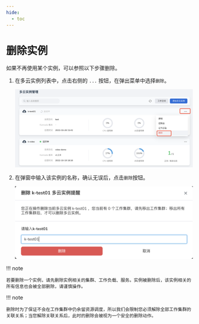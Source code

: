 ```yaml
---
hide:
  - toc
---
```


# 删除实例

如果不再使用某个实例，可以参照以下步骤删除。

1. 在多云实例列表中，点击右侧的 `...` 按钮，在弹出菜单中选择`删除`。

    ![delete](../images/delete01.png)

2. 在弹窗中输入该实例的名称，确认无误后，点击`删除`按钮。

    ![delete](../images/delete02.png)

!!! note

    若要删除一个实例，请先删除实例相关的集群、工作负载、服务。实例被删除后，该实例相关的所有信息也会被全部删除，请谨慎操作。

!!! note

    删除时为了保证不会在工作集群中仍余留资源调度，所以我们会限制您必须解除全部工作集群的关联关系；当您解除关联关系后，此时的删除会被视为一个安全的删除动作。
